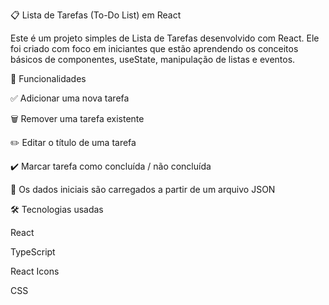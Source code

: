 📋 Lista de Tarefas (To-Do List) em React

Este é um projeto simples de Lista de Tarefas desenvolvido com React. Ele foi criado com foco em iniciantes que estão aprendendo os conceitos básicos de componentes, useState, manipulação de listas e eventos.

🚀 Funcionalidades

✅ Adicionar uma nova tarefa

🗑️ Remover uma tarefa existente

✏️ Editar o título de uma tarefa

✔️ Marcar tarefa como concluída / não concluída

📂 Os dados iniciais são carregados a partir de um arquivo JSON

🛠 Tecnologias usadas

React

TypeScript

React Icons

CSS
